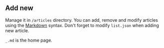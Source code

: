 ## Add new

Manage it in `/articles` directory. You can add, remove and modify articles using the [Markdown](https://www.markdownguide.org/) syntax. Don't forget to modify `list.json` when adding new article.

`_.md` is the home page.